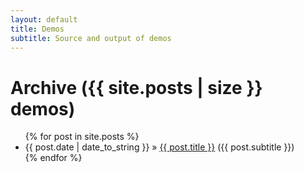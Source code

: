 ```yaml
---
layout: default
title: Demos
subtitle: Source and output of demos
---
```


<div id="home">
  <h1>Archive ({{ site.posts | size }} demos)</h1>
  <ul class="posts">
    {% for post in site.posts %}
      <li><span>{{ post.date | date_to_string }}</span> &raquo; <a href="/knitr{{ post.url }}">{{ post.title }}</a> ({{ post.subtitle }})</li>
    {% endfor %}
  </ul>
</div>
